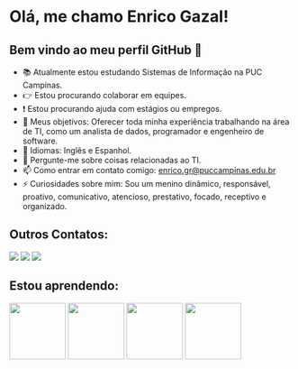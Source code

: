 




# Olá, me chamo Enrico Gazal! 
## Bem vindo ao meu perfil GitHub 👋

- 📚 Atualmente estou estudando Sistemas de Informação na PUC Campinas.       
- 👉 Estou procurando colaborar em equipes.
- ❗  Estou procurando ajuda com estágios ou empregos.
- 🏃 Meus objetivos: Oferecer toda minha experiência trabalhando na área de TI, como um analista de dados, programador e engenheiro de software.
- 📖 Idiomas: Inglês e Espanhol.
- 💬 Pergunte-me sobre coisas relacionadas ao TI.
- 📫 Como entrar em contato comigo: enrico.gr@puccampinas.edu.br
- ⚡ Curiosidades sobre mim: Sou um menino dinâmico, responsável, proativo, comunicativo, atencioso, prestativo, focado, receptivo e organizado.

## Outros Contatos: 

<div>
<a href="https://www.linkedin.com/in/Enrico Gazal Regazzini" target="_blank"><img loading="lazy" src="https://img.shields.io/badge/-LinkedIn-%230077B5?style=for-the-badge&logo=linkedin&logoColor=white" target="_blank"></a>
<a href = "contato.enricogazal@gmail.com"><img loading="lazy" src="https://img.shields.io/badge/Gmail-D14836?style=for-the-badge&logo=gmail&logoColor=white" target="_blank"></a>
<a href="https://instagram.com/enricogazal" target="_blank"><img loading="lazy" src="https://img.shields.io/badge/-Instagram-%23E4405F?style=for-the-badge&logo=instagram&logoColor=white" target="_blank"></a>
</div>




## Estou aprendendo:
<img src="https://cdn.jsdelivr.net/gh/devicons/devicon@latest/icons/git/git-original.svg" width="100" height="100" /> <img src="https://cdn.jsdelivr.net/gh/devicons/devicon@latest/icons/github/github-original-wordmark.svg" width="100" height="100" /> 
<img src="https://cdn.jsdelivr.net/gh/devicons/devicon@latest/icons/python/python-original-wordmark.svg" width="100" height="100" /> <img src="https://cdn.jsdelivr.net/gh/devicons/devicon@latest/icons/mysql/mysql-plain-wordmark.svg" width="100" height="100" />   
